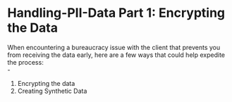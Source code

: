 # Handling-PII-Data Part 1: Encrypting the Data
When encountering a bureaucracy issue with the client that prevents you from receiving the data early, here are a few ways that could help expedite the process:
<br />-
1. Encrypting the data <br />
2. Creating Synthetic Data
